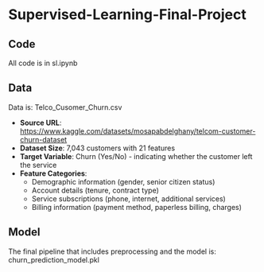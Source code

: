 # Supervised-Learning-Final-Project

## Code
All code is in sl.ipynb

## Data
Data is: Telco_Cusomer_Churn.csv
- **Source URL**: https://www.kaggle.com/datasets/mosapabdelghany/telcom-customer-churn-dataset
- **Dataset Size**: 7,043 customers with 21 features
- **Target Variable**: Churn (Yes/No) - indicating whether the customer left the service
- **Feature Categories**:
  - Demographic information (gender, senior citizen status)
  - Account details (tenure, contract type)
  - Service subscriptions (phone, internet, additional services)
  - Billing information (payment method, paperless billing, charges)

## Model
The final pipeline that includes preprocessing and the model is: churn_prediction_model.pkl
